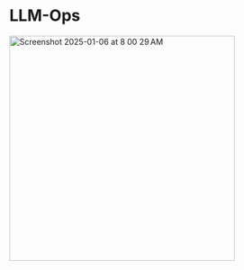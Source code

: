 # LLM-Ops

<img width="400" alt="Screenshot 2025-01-06 at 8 00 29 AM" src="https://github.com/user-attachments/assets/332cdff0-5a83-4c68-a345-5a78f6ffaa99" />

